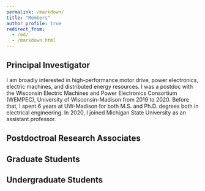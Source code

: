 ```yaml
---
permalink: /markdown/
title: "Members"
author_profile: true
redirect_from: 
  - /md/
  - /markdown.html
---
```


Principal Investigator
-----
I am broadly interested in high-performance motor drive, power electronics, electric machines, and distributed energy resources. I was a postdoc with the Wisconsin Electric Machines and Power Electronics Consortium (WEMPEC), University of Wisconsin-Madison from 2019 to 2020. Before that, I spent 6 years at UW-Madison for both M.S. and Ph.D. degrees both in electrical engineering. In 2020, I joined Michigan State University as an assistant professor. 

Postdoctroal Research Associates
-----

Graduate Students
-----

Undergraduate Students
-----
